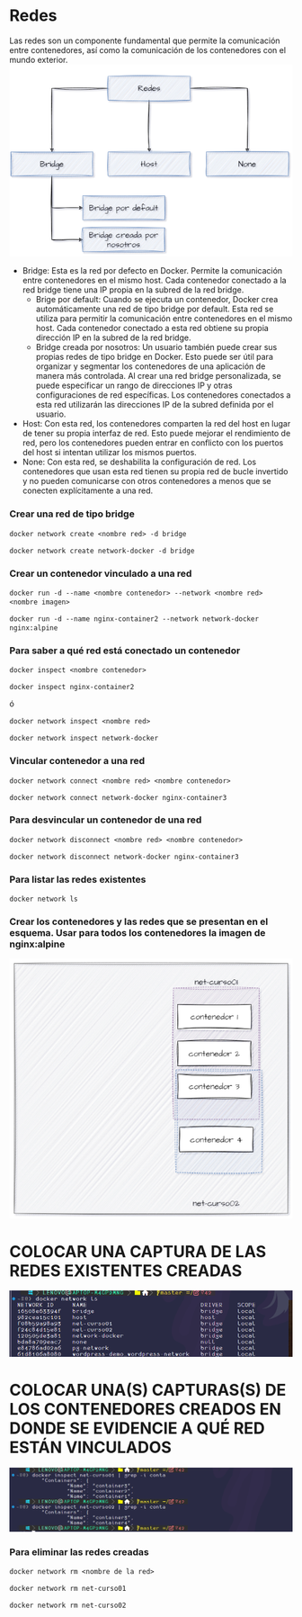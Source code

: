 # Redes
Las redes son un componente fundamental que permite la comunicación entre contenedores, así como la comunicación de los contenedores con el mundo exterior. 
![Imagen](imagenes/redes.PNG)
- Bridge: Esta es la red por defecto en Docker. Permite la comunicación entre contenedores en el mismo host. Cada contenedor conectado a la red bridge tiene una IP propia en la subred de la red bridge.
    -  Brige por default: Cuando se ejecuta un contenedor, Docker crea automáticamente una red de tipo bridge por default. Esta red se utiliza para permitir la comunicación entre contenedores en el mismo host. Cada contenedor conectado a esta red obtiene su propia dirección IP en la subred de la red bridge.
    - Bridge creada por nosotros: Un usuario también puede crear sus propias redes de tipo bridge en Docker. Esto puede ser útil para organizar y segmentar los contenedores de una aplicación de manera más controlada. Al crear una red bridge personalizada, se puede especificar un rango de direcciones IP y otras configuraciones de red específicas. Los contenedores conectados a esta red utilizarán las direcciones IP de la subred definida por el usuario.
- Host: Con esta red, los contenedores comparten la red del host en lugar de tener su propia interfaz de red. Esto puede mejorar el rendimiento de red, pero los contenedores pueden entrar en conflicto con los puertos del host si intentan utilizar los mismos puertos.
- None: Con esta red, se deshabilita la configuración de red. Los contenedores que usan esta red tienen su propia red de bucle invertido y no pueden comunicarse con otros contenedores a menos que se conecten explícitamente a una red.

### Crear una red de tipo bridge

```
docker network create <nombre red> -d bridge
```
```
docker network create network-docker -d bridge
```
### Crear un contenedor vinculado a una red

```
docker run -d --name <nombre contenedor> --network <nombre red> <nombre imagen>
```
```
docker run -d --name nginx-container2 --network network-docker nginx:alpine
```
### Para saber a qué red está conectado un contenedor

```
docker inspect <nombre contenedor>
```
```
docker inspect nginx-container2
```
ó
```
docker network inspect <nombre red> 
```
```
docker network inspect network-docker 
```
### Vincular contenedor a una red
```
docker network connect <nombre red> <nombre contenedor>
```
```
docker network connect network-docker nginx-container3 
```
### Para desvincular un contenedor de una red
```
docker network disconnect <nombre red> <nombre contenedor>
```
```
docker network disconnect network-docker nginx-container3
```
### Para listar las redes existentes
```
docker network ls
```

### Crear los contenedores y las redes que se presentan en el esquema. Usar para todos los contenedores la imagen de nginx:alpine

![Imagen](imagenes/esquema-ejercicio-redes.PNG)

# COLOCAR UNA CAPTURA DE LAS REDES EXISTENTES CREADAS
![Redes](capturas/redes.png)
# COLOCAR UNA(S) CAPTURAS(S) DE LOS CONTENEDORES CREADOS EN DONDE SE EVIDENCIE A QUÉ RED ESTÁN VINCULADOS
![Redes y contenedores](capturas/redesContenedores.png)
### Para eliminar las redes creadas
```
docker network rm <nombre de la red>
```
```
docker network rm net-curso01
```
```
docker network rm net-curso02
```
